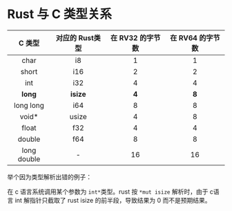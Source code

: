 #  Rust 与 C 类型关系

|   C 类型    | 对应的 Rust类型 | 在 RV32 的字节数 | 在 RV64 的字节数 |
| :---------: | :-------------: | :--------------: | :--------------: |
|    char     |       i8        |        1         |        1         |
|    short    |       i16       |        2         |        2         |
|     int     |       i32       |        4         |        4         |
|  **long**   |    **isize**    |      **4**       |      **8**       |
|  long long  |       i64       |        8         |        8         |
|    void*    |      usize      |        4         |        8         |
|    float    |       f32       |        4         |        4         |
|   double    |       f64       |        8         |        8         |
| long double |        -        |        16        |        16        |

举个因为类型解析出错的例子：

在 c 语言系统调用某个参数为 `int*`类型。rust 按 `*mut isize` 解析时，由于 c语言 int 解指针只截取了 rust isize 的前半段，导致结果为 0 而不是预期结果。
